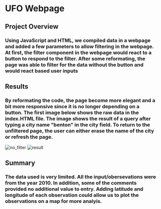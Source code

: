 # UFO Webpage

## Project Overview
### Using JavaScript and HTML, we compiled data in a webpage and added a few parameters to allow filtering in the webpage. At first, the filter component in the webpage would react to a button to respond to the filter. After some reformating, the page was able to filter for the data without the button and would react based user inputs

## Results
### By reformating the code, the page become more elegant and a bit more responsive since it is no longer depending on a button. The first image below shows the raw data in the index.HTML file. The image shows the result of a query after typing a city name "benton" in the city field. To return to the unfiltered page, the user can either erase the name of the city or refresh the page. 
![no_filter](https://user-images.githubusercontent.com/111030781/209589655-c4514b88-5d4e-43b4-a004-f7e7a1afd1bf.png)
![result](https://user-images.githubusercontent.com/111030781/209589717-bb389869-7863-4a89-93e9-8a7fa268466a.png)

## Summary 
### The data used is very limited. All the input/obersevations were from the year 2010. In addition, some of the comments provided no additional value to entry. Adding latitude and longitude of each observation could allow us to plot the observations on a map for more analyis.
